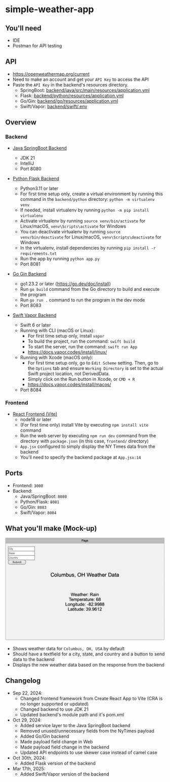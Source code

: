 # simple-weather-app

## You'll need
* IDE
* Postman for API testing

## API
* https://openweathermap.org/current
* Need to make an account and get your `API Key` to access the API
* Paste the `API Key` in the backend's resources directory.
  - SpringBoot: [backend/java/src/main/resources/application.yml](backend/java/src/main/resources/application.yml)
  - Flask: [backend/python/resources/application.yml](backend/python/resources/application.yml)
  - Go/Gin: [backend/go/resources/application.yml](backend/go/resources/application.yml)
  - Swift/Vapor: [backend/swift/.env](backend/swift/.env)

## Overview

### Backend
* [Java SpringBoot Backend](backend/java)
  - JDK 21
  - IntelliJ
  - Port 8080

* [Python Flask Backend](backend/python)
  - Python3.11 or later
  - For first time setup only, create a virtual environment by running this command in the `backend/python` directory: `python -m virtualenv venv`
  - If needed, install virtualenv by running `python -m pip install virtualenv`
  - Activate virtualenv by running `source venv/bin/activate` for Linux/macOS, `venv\Scripts\activate` for Windows
  - You can deactivate virtualenv by running `source venv/bin/deactivate` for Linux/macOS, `venv\Scripts\deactivate` for Windows
  - In the virtualenv, install dependencies by running `pip install -r requirements.txt`
  - Run the app by running `python app.py`
  - Port 8081

* [Go Gin Backend](backend/go)
  - go1.23.2 or later (https://go.dev/doc/install)
  - Run `go build` command from the Go directory to build and execute the program
  - Run `go run .` command to run the program in the dev mode
  - Port 8083

* [Swift Vapor Backend](backend/swift)
  - Swift 6 or later
  - Running with CLI (macOS or Linux):
      * For first time setup only, install `vapor`
      * To build the project, run the command: `swift build`
      * To start the server, run the command: `swift run App`
      * https://docs.vapor.codes/install/linux/
  - Running with Xcode (macOS only):
      * For first time setup only, go to `Edit Scheme` setting. Then, go to the `Options` tab and ensure `Working Directory` is set to the actual Swift project location, not DerivedData.
      * Simply click on the Run button in Xcode, or `CMD + R`
      * https://docs.vapor.codes/install/macos/
  - Port 8084

### Frontend
* [React Frontend (Vite)](frontend/)
  - node18 or later
  - (For first time only) install Vite by executing `npm install vite` command
  - Run the web server by executing `npm run dev` command from the directory with `package.json` (in this case, `frontend/` directory)
  - `App.jsx` configured to simply display the NY Times data from the backend
  - You'll need to specify the backend package at `App.jsx:14`

## Ports
* Frontend: `3000`
* Backend:
  - Java/SpringBoot: `8080`
  - Python/Flask: `8081`
  - Go/Gin: `8083`
  - Swift/Vapor: `8084`

## What you'll make (Mock-up)
![frontend design](frontend-design.png)
  - Shows weather data for `Columbus, OH, USA` by default
  - Should have a textfield for a city, state, and country and a button to send data to the backend
  - Displays the new weather data based on the response from the backend

## Changelog
* Sep 22, 2024:
  - Changed frontend framework from Create React App to Vite (CRA is no longer supported or updated)
  - Changed backend to use JDK 21
  - Updated backend's module path and it's pom.xml
* Oct 29, 2024:
  - Added service layer to the Java SpringBoot backend
  - Removed unused/unnecessary fields from the NyTimes payload
  - Added Go/Gin backend
  - Made payload field change in Web
  - Made payload field change in the backend
  - Updated API endpoints to use skewer case instead of camel case
* Oct 30th, 2024:
  - Added Flask version of the backend
* Mar 17th, 2025:
  - Added Swift/Vapor version of the backend
